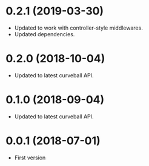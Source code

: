 0.2.1 (2019-03-30)
==================

* Updated to work with controller-style middlewares.
* Updated dependencies.


0.2.0 (2018-10-04)
==================

* Updated to latest curveball API.


0.1.0 (2018-09-04)
=================

* Updated to latest curveball API.


0.0.1 (2018-07-01)
==================

* First version
